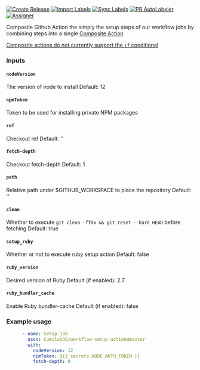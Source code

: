 [![Create Release][release-badge]][release-url]
[![Import Labels][import-labels-badge]][import-labels-url]
[![Sync Labels][sync-labels-badge]][sync-labels-url]
[![PR AutoLabeler][autolabeler-badge]][autolabeler-url]
[![Assigner][assigner-badge]][assigner-url]


Composite Github Action the simply the setup steps of our workflow jobs by combining
steps into a single [Composite Action][Composite Action]

[Composite actions do not currently support the `if` conditional][if]

[Composite Action]: https://docs.github.com/en/actions/creating-actions/creating-a-composite-action
[if]: https://github.com/actions/runner/issues/646#issuecomment-901358313

### Inputs
#### `nodeVersion`
The version of node to install
Default: 12

#### `npmToken`
Token to be used for installing private NPM packages

#### `ref`
Checkout ref
Default: ''

#### `fetch-depth`
Checkout fetch-depth
Default: 1

#### `path`
Relative path under $GITHUB_WORKSPACE to place the repository
Default: ''

#### `clean`
Whether to execute `git clean -ffdx && git reset --hard HEAD` before fetching
Default: true

#### `setup_ruby`
Whether or not to execute ruby setup action
Default: false

#### `ruby_version`
Desired version of Ruby
Default (if enabled): 2.7

#### `ruby_bundler_cache`
Enable Ruby bundler-cache
Default (if enabled): false

### Example usage
```yaml
      - name: Setup job
        uses: CumulusDS/workflow-setup-action@master
        with:
          nodeVersion: 12
          npmToken: ${{ secrets.NODE_AUTH_TOKEN }}
          fetch-depth: 0
```


[release-badge]: https://github.com/CumulusDS/workflow-setup-action/actions/workflows/release.yml/badge.svg
[release-url]: https://github.com/CumulusDS/workflow-setup-action/actions/workflows/release.yml
[import-labels-badge]: https://github.com/CumulusDS/workflow-setup-action/actions/workflows/labels_import.yml/badge.svg
[import-labels-url]: https://github.com/CumulusDS/workflow-setup-action/actions/workflows/labels_import.yml
[sync-labels-badge]: https://github.com/CumulusDS/workflow-setup-action/actions/workflows/labels_sync.yml/badge.svg
[sync-labels-url]: https://github.com/CumulusDS/workflow-setup-action/actions/workflows/labels_sync.yml
[autolabeler-badge]: https://github.com/CumulusDS/workflow-setup-action/actions/workflows/autolabeler.yml/badge.svg
[autolabeler-url]: https://github.com/CumulusDS/workflow-setup-action/actions/workflows/autolabeler.yml
[assigner-badge]: https://github.com/CumulusDS/workflow-setup-action/actions/workflows/assign.yml/badge.svg
[assigner-url]: https://github.com/CumulusDS/workflow-setup-action/actions/workflows/assign.yml
